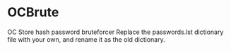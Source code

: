 # OCBrute
OC Store hash password bruteforcer
Replace the passwords.lst dictionary file with your own, and rename it as the old dictionary.
